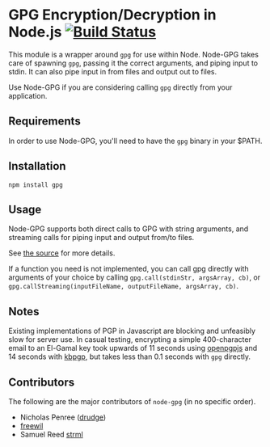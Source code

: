 # GPG Encryption/Decryption in Node.js [![Build Status](https://travis-ci.org/drudge/node-gpg.svg?branch=master)](https://travis-ci.org/drudge/node-gpg)

This module is a wrapper around `gpg` for use within Node. Node-GPG takes care of spawning `gpg`, passing it
the correct arguments, and piping input to stdin. It can also pipe input in from files and output out to files.

Use Node-GPG if you are considering calling `gpg` directly from your application.

## Requirements

In order to use Node-GPG, you'll need to have the `gpg` binary in your $PATH.

## Installation

    npm install gpg

## Usage

Node-GPG supports both direct calls to GPG with string arguments, and streaming calls for piping input and output
from/to files.

See [the source](lib/gpg.js) for more details.

If a function you need is not implemented, you can call gpg directly with arguments of your choice by
calling `gpg.call(stdinStr, argsArray, cb)`, or `gpg.callStreaming(inputFileName, outputFileName, argsArray, cb)`.

## Notes

Existing implementations of PGP in Javascript are blocking and unfeasibly slow for server use.
In casual testing, encrypting a simple 400-character email to an El-Gamal key took upwards of 11 seconds using
[openpgpjs](https://github.com/openpgpjs/openpgpjs) and 14 seconds with [kbpgp](https://github.com/keybase/kbpgp),
but takes less than 0.1 seconds with `gpg` directly.

## Contributors

The following are the major contributors of `node-gpg` (in no specific order).

  * Nicholas Penree ([drudge](http://github.com/drudge))
  * [freewil](http://github.com/freewil)
  * Samuel Reed [strml](http://github.com/strml)
